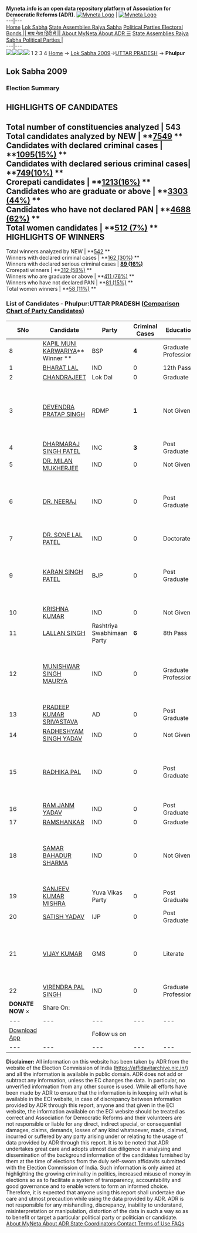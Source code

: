 **Myneta.info is an open data repository platform of Association for Democratic Reforms (ADR).**
[![Myneta Logo](https://www.myneta.info/lib/img/myneta-logo.png)](https://www.myneta.info/) | [![Myneta Logo](https://www.myneta.info/lib/img/adr-logo.png)](https://adrindia.org)  
---|---  
[Home](https://www.myneta.info/) [Lok Sabha](https://www.myneta.info/#ls "Lok Sabha") [ State Assemblies ](https://www.myneta.info/#sa "State Assemblies") [Rajya Sabha](https://www.myneta.info/#rs "Rajya Sabha") [Political Parties ](https://www.myneta.info/party "Political Parties") [ Electoral Bonds ](https://www.myneta.info/electoral_bonds "Electoral Bonds") [ || माय नेता हिंदी में || ](https://translate.google.co.in/translate?prev=hp&hl=en&js=y&u=www.myneta.info&sl=en&tl=hi&history_state0=) [ About MyNeta ](https://adrindia.org/content/about-myneta) [ About ADR ](https://adrindia.org/about-adr/who-we-are) [☰](javascript:void\(0\))
[ State Assemblies ](https://www.myneta.info/#sa "State Assemblies") [ Rajya Sabha ](https://www.myneta.info/#rs "Rajya Sabha") [ Political Parties ](https://www.myneta.info/party "Political Parties")
|   
---|---  
![](https://www.myneta.info/lib/img/banner/banner-1.png)![](https://www.myneta.info/lib/img/banner/banner-2.png)![](https://www.myneta.info/lib/img/banner/banner-3.png)![](https://www.myneta.info/lib/img/banner/banner-4.png)
1  2  3  4 
[Home](https://www.myneta.info/) → [Lok Sabha 2009](https://www.myneta.info/ls2009/)→[UTTAR PRADESH](https://www.myneta.info/ls2009/index.php?action=show_constituencies&state_id=24) → **Phulpur**
### 
## Lok Sabha 2009
###  Election Summary 
HIGHLIGHTS OF CANDIDATES  
---  
Total number of constituencies analyzed |  543   
Total candidates analyzed by NEW | **[7549](https://www.myneta.info/ls2009/index.php?action=summary&subAction=candidates_analyzed&sort=candidate#summary) **  
Candidates with declared criminal cases | **[1095(15%)](https://www.myneta.info/ls2009/index.php?action=summary&subAction=crime&sort=candidate#summary) **  
Candidates with declared serious criminal cases| **[749(10%)](https://www.myneta.info/ls2009/index.php?action=summary&subAction=serious_crime&sort=candidate#summary) **  
Crorepati candidates | **[1213(16%)](https://www.myneta.info/ls2009/index.php?action=summary&subAction=crorepati&sort=candidate#summary) **  
Candidates who are graduate or above | **[3303 (44%)](https://www.myneta.info/ls2009/index.php?action=summary&subAction=education&sort=candidate#summary) **  
Candidates who have not declared PAN | **[4688 (62%)](https://www.myneta.info/ls2009/index.php?action=summary&subAction=without_pan&sort=candidate#summary) **  
Total women candidates | **[512 (7%)](https://www.myneta.info/ls2009/index.php?action=summary&subAction=women_candidate&sort=candidate#summary) **  
HIGHLIGHTS OF WINNERS  
---  
Total winners analyzed by NEW | **[542](https://www.myneta.info/ls2009/index.php?action=summary&subAction=winner_analyzed&sort=candidate#summary) **  
Winners with declared criminal cases | **[162 (30%)](https://www.myneta.info/ls2009/index.php?action=summary&subAction=winner_crime&sort=candidate#summary) **  
Winners with declared serious criminal cases | **[89 (16%)](https://www.myneta.info/ls2009/index.php?action=summary&subAction=winner_serious_crime&sort=candidate#summary)**  
Crorepati winners | **[312 (58%)](https://www.myneta.info/ls2009/index.php?action=summary&subAction=winner_crorepati&sort=candidate#summary) **  
Winners who are graduate or above | **[411 (76%)](https://www.myneta.info/ls2009/index.php?action=summary&subAction=winner_education&sort=candidate#summary) **  
Winners who have not declared PAN | **[81 (15%)](https://www.myneta.info/ls2009/index.php?action=summary&subAction=winner_without_pan&sort=candidate#summary) **  
Total women winners | **[58 (11%)](https://www.myneta.info/ls2009/index.php?action=summary&subAction=winner_women&sort=candidate#summary) **  
### List of Candidates - Phulpur:UTTAR PRADESH ([Comparison Chart of Party Candidates](https://www.myneta.info/ls2009/comparisonchart.php?constituency_id=245))
SNo | Candidate| Party| Criminal Cases| Education| Age| Total Assets| Liabilities  
---|---|---|---|---|---|---|---  
8  | [KAPIL MUNI KARWARIYA](https://www.myneta.info/ls2009/candidate.php?candidate_id=3917)** Winner ** | BSP | **4** | Graduate Professional| 42 | Nil | Rs 0 ~   
1  | [BHARAT LAL](https://www.myneta.info/ls2009/candidate.php?candidate_id=3930) | IND | 0 | 12th Pass| 52 | Rs 25,000 ~ 25 Thou+ | Rs 0 ~   
2  | [CHANDRAJEET](https://www.myneta.info/ls2009/candidate.php?candidate_id=3921) | Lok Dal | 0 | Graduate| 28 | Rs 58,000 ~ 58 Thou+ | Rs 0 ~   
3  | [DEVENDRA PRATAP SINGH](https://www.myneta.info/ls2009/candidate.php?candidate_id=3922) | RDMP | **1** | Not Given| 38 | ![](https://myneta.info/image_v2.php?myneta_folder=ls2009&candidate_id=3922&col=ta) | ![](https://myneta.info/image_v2.php?myneta_folder=ls2009&candidate_id=3922&col=lia)  
4  | [DHARMARAJ SINGH PATEL](https://www.myneta.info/ls2009/candidate.php?candidate_id=3919) | INC | **3** | Post Graduate| 50 | Rs 51,04,000 ~ 51 Lacs+ | Rs 0 ~   
5  | [DR. MILAN MUKHERJEE](https://www.myneta.info/ls2009/candidate.php?candidate_id=3931) | IND | 0 | Not Given| 67 | Nil | Rs 0 ~   
6  | [DR. NEERAJ](https://www.myneta.info/ls2009/candidate.php?candidate_id=3929) | IND | 0 | Post Graduate| 43 | ![](https://myneta.info/image_v2.php?myneta_folder=ls2009&candidate_id=3929&col=ta) | ![](https://myneta.info/image_v2.php?myneta_folder=ls2009&candidate_id=3929&col=lia)  
7  | [DR. SONE LAL PATEL](https://www.myneta.info/ls2009/candidate.php?candidate_id=3940) | IND | 0 | Doctorate| 59 | Rs 3,05,89,802 ~ 3 Crore+ | Rs 0 ~   
9  | [KARAN SINGH PATEL](https://www.myneta.info/ls2009/candidate.php?candidate_id=3918) | BJP | 0 | Post Graduate| 50 | ![](https://myneta.info/image_v2.php?myneta_folder=ls2009&candidate_id=3918&col=ta) | ![](https://myneta.info/image_v2.php?myneta_folder=ls2009&candidate_id=3918&col=lia)  
10  | [KRISHNA KUMAR](https://www.myneta.info/ls2009/candidate.php?candidate_id=3928) | IND | 0 | Not Given| 33 | Rs 1,38,000 ~ 1 Lacs+ | Rs 0 ~   
11  | [LALLAN SINGH](https://www.myneta.info/ls2009/candidate.php?candidate_id=3924) | Rashtriya Swabhimaan Party | **6** | 8th Pass| 35 | Rs 49,53,000 ~ 49 Lacs+ | Rs 0 ~   
12  | [MUNISHWAR SINGH MAURYA](https://www.myneta.info/ls2009/candidate.php?candidate_id=3932) | IND | 0 | Graduate Professional| 65 | ![](https://myneta.info/image_v2.php?myneta_folder=ls2009&candidate_id=3932&col=ta) | ![](https://myneta.info/image_v2.php?myneta_folder=ls2009&candidate_id=3932&col=lia)  
13  | [PRADEEP KUMAR SRIVASTAVA](https://www.myneta.info/ls2009/candidate.php?candidate_id=3923) | AD | 0 | Post Graduate| 49 | Rs 1,12,92,327 ~ 1 Crore+ | Rs 0 ~   
14  | [RADHESHYAM SINGH YADAV](https://www.myneta.info/ls2009/candidate.php?candidate_id=3934) | IND | 0 | Not Given| 72 | Rs 11,00,800 ~ 11 Lacs+ | Rs 0 ~   
15  | [RADHIKA PAL](https://www.myneta.info/ls2009/candidate.php?candidate_id=3933) | IND | 0 | Post Graduate| 34 | ![](https://myneta.info/image_v2.php?myneta_folder=ls2009&candidate_id=3933&col=ta) | ![](https://myneta.info/image_v2.php?myneta_folder=ls2009&candidate_id=3933&col=lia)  
16  | [RAM JANM YADAV](https://www.myneta.info/ls2009/candidate.php?candidate_id=3935) | IND | 0 | Post Graduate| 31 | Rs 25,000 ~ 25 Thou+ | Rs 0 ~   
17  | [RAMSHANKAR](https://www.myneta.info/ls2009/candidate.php?candidate_id=3936) | IND | 0 | Graduate| 47 | Rs 10,00,000 ~ 10 Lacs+ | Rs 0 ~   
18  | [SAMAR BAHADUR SHARMA](https://www.myneta.info/ls2009/candidate.php?candidate_id=3939) | IND | 0 | Not Given| 40 | ![](https://myneta.info/image_v2.php?myneta_folder=ls2009&candidate_id=3939&col=ta) | ![](https://myneta.info/image_v2.php?myneta_folder=ls2009&candidate_id=3939&col=lia)  
19  | [SANJEEV KUMAR MISHRA](https://www.myneta.info/ls2009/candidate.php?candidate_id=3927) | Yuva Vikas Party | 0 | Post Graduate| 30 | Rs 15,97,000 ~ 15 Lacs+ | Rs 1,10,746 ~ 1 Lacs+  
20  | [SATISH YADAV](https://www.myneta.info/ls2009/candidate.php?candidate_id=3926) | IJP | 0 | Post Graduate| 34 | Rs 15,10,025 ~ 15 Lacs+ | Rs 0 ~   
21  | [VIJAY KUMAR](https://www.myneta.info/ls2009/candidate.php?candidate_id=3925) | GMS | 0 | Literate| 56 | ![](https://myneta.info/image_v2.php?myneta_folder=ls2009&candidate_id=3925&col=ta) | ![](https://myneta.info/image_v2.php?myneta_folder=ls2009&candidate_id=3925&col=lia)  
22  | [VIRENDRA PAL SINGH](https://www.myneta.info/ls2009/candidate.php?candidate_id=3937) | IND | 0 | Graduate Professional| 66 | Rs 1,10,27,000 ~ 1 Crore+ | Rs 0 ~   
|  **DONATE NOW** × |  Share On:  | [](https://api.whatsapp.com/send?text=https%3A%2F%2Fmyneta.info%2Fpunjab2022%2Findex.php%3Faction%3Dshow_constituencies%26state_id%3D19) | [](https://www.facebook.com/sharer/sharer.php?u=https%3A%2F%2Fmyneta.info%2Fpunjab2022%2Findex.php%3Faction%3Dshow_constituencies%26state_id%3D19) | [](https://twitter.com/share?url=https%3A%2F%2Fmyneta.info%2Fpunjab2022%2Findex.php%3Faction%3Dshow_constituencies%26state_id%3D19)  
---|---|---|---|---  
| [ Download App ](https://play.google.com/store/apps/details?id=com.webrosoft.myneta1&pcampaignid=pcampaignidMKT-Other-global-all-co-prtnr-py-PartBadge-Mar2515-1) | [](https://play.google.com/store/apps/details?id=com.webrosoft.myneta1&pcampaignid=pcampaignidMKT-Other-global-all-co-prtnr-py-PartBadge-Mar2515-1) |  Follow us on  | [](https://www.facebook.com/adrindia.org/) | [](https://twitter.com/adrspeaks) | [](https://groups.google.com/g/national-election-watch?hl=en&pli=1) | [](https://www.instagram.com/adrspeaks/) | [](https://www.youtube.com/user/adrspeaks) | [](https://sharechat.com/profile/adrspeaks)  
---|---|---|---|---|---|---|---|---  
**Disclaimer:** All information on this website has been taken by ADR from the website of the Election Commission of India (https://affidavitarchive.nic.in/) and all the information is available in public domain. ADR does not add or subtract any information, unless the EC changes the data. In particular, no unverified information from any other source is used. While all efforts have been made by ADR to ensure that the information is in keeping with what is available in the ECI website, in case of discrepancy between information provided by ADR through this report, anyone and that given in the ECI website, the information available on the ECI website should be treated as correct and Association for Democratic Reforms and their volunteers are not responsible or liable for any direct, indirect special, or consequential damages, claims, demands, losses of any kind whatsoever, made, claimed, incurred or suffered by any party arising under or relating to the usage of data provided by ADR through this report. It is to be noted that ADR undertakes great care and adopts utmost due diligence in analysing and dissemination of the background information of the candidates furnished by them at the time of elections from the duly self-sworn affidavits submitted with the Election Commission of India. Such information is only aimed at highlighting the growing criminality in politics, increased misuse of money in elections so as to facilitate a system of transparency, accountability and good governance and to enable voters to form an informed choice. Therefore, it is expected that anyone using this report shall undertake due care and utmost precaution while using the data provided by ADR. ADR is not responsible for any mishandling, discrepancy, inability to understand, misinterpretation or manipulation, distortion of the data in such a way so as to benefit or target a particular political party or politician or candidate. 
[ About MyNeta ](https://adrindia.org/content/about-myneta) [ About ADR ](https://adrindia.org/about-adr/who-we-are) [ State Coordinators ](https://adrindia.org/about-adr/state-coordinators) [ Contact ](https://adrindia.org/contact-us) [ Terms of Use ](https://adrindia.org/content/adr-terms-use) [ FAQs ](https://adrindia.org/content/faqs)
